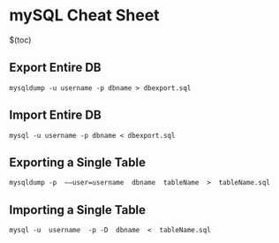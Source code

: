 # mySQL Cheat Sheet

$(toc)

## Export Entire DB
`mysqldump -u username -p dbname > dbexport.sql`

## Import Entire DB
`mysql -u username -p dbname < dbexport.sql`

## Exporting a Single Table
  
`mysqldump -p  ––user=username  dbname  tableName  >  tableName.sql`

## Importing a Single Table  

`mysql -u  username  -p -D  dbname  <  tableName.sql`
<!--stackedit_data:
eyJoaXN0b3J5IjpbLTEyNTMyOTk3OF19
-->